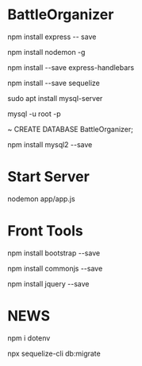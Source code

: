 # BattleOrganizer

npm install express  -- save

npm install nodemon -g

npm install --save express-handlebars

npm install --save sequelize

sudo apt install mysql-server

mysql -u root -p

  ~ CREATE DATABASE BattleOrganizer;

npm install mysql2 --save

# Start Server

nodemon app/app.js

# Front Tools 

npm install bootstrap --save

npm install commonjs --save

npm install jquery --save


# NEWS

npm i dotenv

npx sequelize-cli db:migrate

